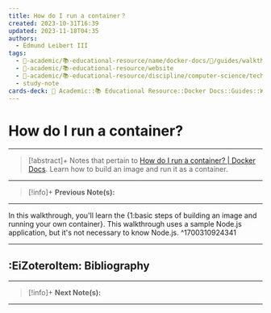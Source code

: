 ```yaml
---
title: How do I run a container？
created: 2023-10-31T16:39
updated: 2023-11-18T04:35
authors:
  - Edmund Leibert III
tags:
  - 🔴-academic/📚-educational-resource/name/docker-docs/🔖/guides/walkthroughs/how-do-i-run-a-container?
  - 🔴-academic/📚-educational-resource/website
  - 🔴-academic/📚-educational-resource/discipline/computer-science/technology/docker
  - study-note
cards-deck: 🔴 Academic::📚 Educational Resource::Docker Docs::Guides::Walkthroughs::How do I run a container?
---
```


# How do I run a container?

---

> [!abstract]+ 
> Notes that pertain to [How do I run a container? | Docker Docs](https://docs.docker.com/guides/walkthroughs/run-a-container/). Learn how to build an image and run it as a container.

---

> [!info]+ 
> **Previous Note(s):**
> 

---

In this walkthrough, you'll learn the {1:basic steps of building an image and running your own container}. This walkthrough uses a sample Node.js application, but it's not necessary to know Node.js.
^1700310924341



---

## :EiZoteroItem: Bibliography

---

> [!info]+
> **Next Note(s):**

---
